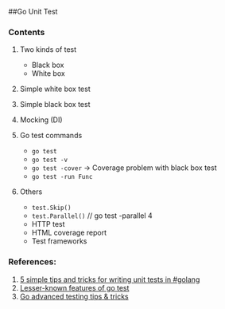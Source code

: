 ##Go Unit Test  

### Contents
1. Two kinds of test
	- Black box
	- White box
	
2. Simple white box test

3. Simple black box test

4. Mocking (DI)

5. Go test commands
	- `go test`
	- `go test -v`
	- `go test -cover` -> Coverage problem with black box test
	- `go test -run Func`
	
6. Others
	- `test.Skip()`
	- `test.Parallel()` // go test -parallel 4
	- HTTP test
	- HTML coverage report
	- Test frameworks
	
### References:
1. [5 simple tips and tricks for writing unit tests in #golang](https://medium.com/@matryer/5-simple-tips-and-tricks-for-writing-unit-tests-in-golang-619653f90742)
2. [Lesser-known features of go test](https://splice.com/blog/lesser-known-features-go-test/)
3. [Go advanced testing tips & tricks](https://medium.com/@povilasve/go-advanced-tips-tricks-a872503ac859)
